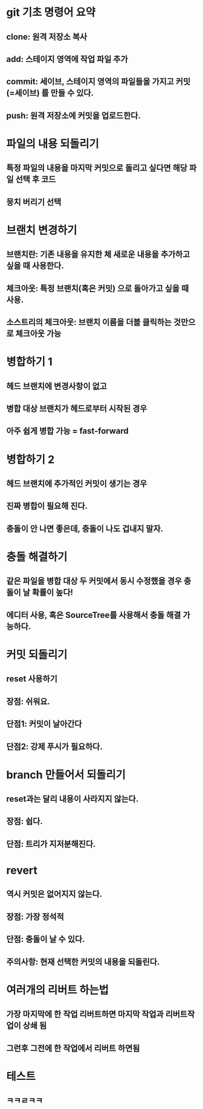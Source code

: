 
# git 기초 명령어 요약
## clone: 원격 저장소 복사
## add: 스테이지 영역에 작업 파일 추가
## commit: 세이브, 스테이지 영역의 파일들을 가지고 커밋(=세이브) 를 만들 수 있다.
## push: 원격 저장소에 커밋을 업로드한다.

# 파일의 내용 되돌리기
## 특정 파일의 내용을 마지막 커밋으로 돌리고 싶다면 해당 파일 선택 후 코드 
## 뭉치 버리기 선택

# 브랜치 변경하기
## 브랜치란: 기존 내용을 유지한 체 새로운 내용을 추가하고 싶을 때 사용한다.
## 체크아웃: 특정 브랜치(혹은 커밋) 으로 돌아가고 싶을 때 사용.
## 소스트리의 체크아웃: 브랜치 이름을 더블 클릭하는 것만으로 체크아웃 가능

# 병합하기 1
## 헤드 브랜치에 변경사항이 없고
## 병합 대상 브랜치가 헤드로부터 시작된 경우
## 아주 쉽게 병합 가능 = fast-forward

# 병합하기 2
## 헤드 브랜치에 추가적인 커밋이 생기는 경우
## 진짜 병합이 필요해 진다.
## 충돌이 안 나면 좋은데, 충돌이 나도 겁내지 말자.

# 충돌 해결하기
## 같은 파일을 병합 대상 두 커밋에서 동시 수정했을 경우 충돌이 날 확률이 높다!
## 에디터 사용, 혹은 SourceTree를 사용해서 충돌 해결 가능하다.

# 커밋 되돌리기
## reset 사용하기
## 장점: 쉬워요.
## 단점1: 커밋이 날아간다
## 단점2: 강제 푸시가 필요하다.

# branch 만들어서 되돌리기
## reset과는 달리 내용이 사라지지 않는다.
## 장점: 쉽다.
## 단점: 트리가 지저분해진다.

# revert
## 역시 커밋은 없어지지 않는다.
## 장점: 가장 정석적
## 단점: 충돌이 날 수 있다.
## 주의사항: 현재 선택한 커밋의 내용을 되돌린다.

# 여러개의 리버트 하는법
## 가장 마지막에 한 작업 리버트하면 마지막 작업과 리버트작업이 상쇄 됨
## 그런후 그전에 한 작업에서 리버트 하면됨

# 테스트
## ㅋㅋㄹㅋㅋ
